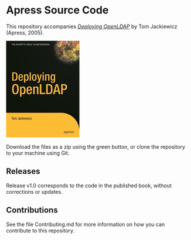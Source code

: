 # Apress Source Code

This repository accompanies [*Deploying OpenLDAP*](http://www.apress.com/9781590594131) by Tom Jackiewicz (Apress, 2005).

![Cover image](9781590594131.jpg)

Download the files as a zip using the green button, or clone the repository to your machine using Git.

## Releases

Release v1.0 corresponds to the code in the published book, without corrections or updates.

## Contributions

See the file Contributing.md for more information on how you can contribute to this repository.
